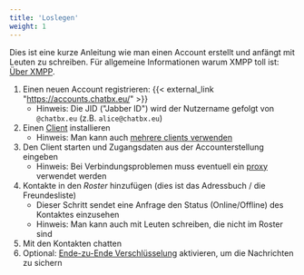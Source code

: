 ```yaml
---
title: 'Loslegen'
weight: 1
---
```


Dies ist eine kurze Anleitung wie man einen Account erstellt und anfängt mit Leuten zu schreiben. Für allgemeine Informationen warum XMPP toll ist: [Über XMPP](../xmpp/).

1. Einen neuen Account registrieren: {{< external_link "https://accounts.chatbx.eu/" >}}
	- Hinweis: Die JID ("Jabber ID") wird der Nutzername gefolgt von `@chatbx.eu` (z.B. `alice@chatbx.eu`)
2. Einen [Client](../clients/) installieren
	- Hinweis: Man kann auch [mehrere clients verwenden](../mehrere_clients/)
3. Den Client starten und Zugangsdaten aus der Accounterstellung eingeben
	- Hinweis: Bei Verbindungsproblemen muss eventuell ein [proxy](../proxy/) verwendet werden
4. Kontakte in den *Roster* hinzufügen (dies ist das Adressbuch / die Freundesliste)
	- Dieser Schritt sendet eine Anfrage den Status (Online/Offline) des Kontaktes einzusehen
	- Hinweis: Man kann auch mit Leuten schreiben, die nicht im Roster sind
5. Mit den Kontakten chatten
6. Optional: [Ende-zu-Ende Verschlüsselung](../omemo/) aktivieren, um die Nachrichten zu sichern

